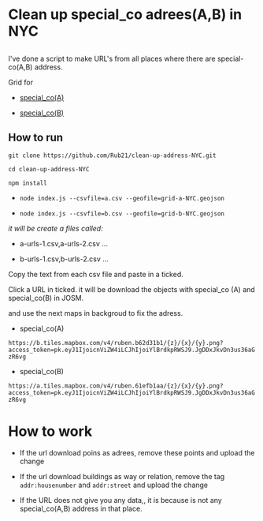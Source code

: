 # Clean up special_co adrees(A,B) in NYC

## 
I've done a script to make URL's from all places where  there are  special-co(A,B) address.

Grid for  

- [special_co(A)](https://github.com/Rub21/clean-up-address-NYC/blob/master/grid-a-NYC.geojson)

- [special_co(B)](https://github.com/Rub21/clean-up-address-NYC/blob/master/grid-b-NYC.geojson)


## How to run

`git clone https://github.com/Rub21/clean-up-address-NYC.git`

`cd clean-up-address-NYC`

`npm install`

- `node index.js --csvfile=a.csv --geofile=grid-a-NYC.geojson`

- `node index.js --csvfile=b.csv --geofile=grid-b-NYC.geojson`

*it will be create a files called:*

- a-urls-1.csv,a-urls-2.csv ...


- b-urls-1.csv,b-urls-2.csv ...


Copy the text from each csv file and paste in a ticked. 


Click a URL in ticked.  it will be download the objects with special_co (A) and special_co(B) in JOSM.

and use the next maps in backgroud to fix the adress.

-  special_co(A)

`https://b.tiles.mapbox.com/v4/ruben.b62d31b1/{z}/{x}/{y}.png?access_token=pk.eyJ1IjoicnViZW4iLCJhIjoiYlBrdkpRWSJ9.JgDDxJkvDn3us36aGzR6vg`

-  special_co(B)

`https://a.tiles.mapbox.com/v4/ruben.61efb1aa/{z}/{x}/{y}.png?access_token=pk.eyJ1IjoicnViZW4iLCJhIjoiYlBrdkpRWSJ9.JgDDxJkvDn3us36aGzR6vg`



# How to work

- If the url download poins as adrees, remove these points and upload the change

- If the url download buildings as way or relation, remove  the tag `addr:housenumber` and `addr:street` and upload the change

- If the URL does not give you any data,, it is because is not any special_co(A,B) address in that place.
